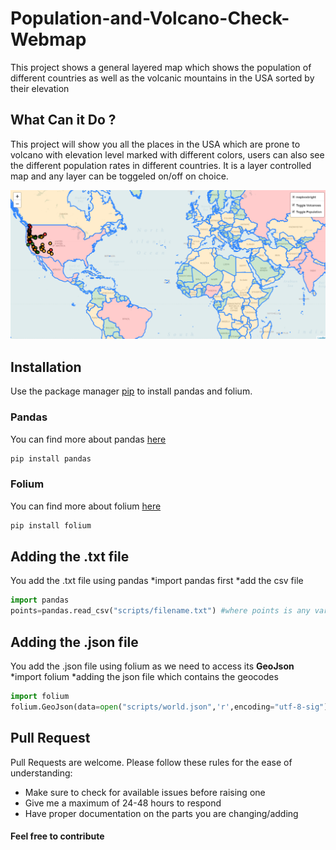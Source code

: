 # Population-and-Volcano-Check-Webmap
This project shows a general layered map which shows the population of different countries as well as the volcanic mountains in the USA sorted by their elevation
## What Can it Do ?
This project will show you all the places in the USA which are prone to volcano with elevation level marked with different colors, users can also see the different population rates in different countries.
It is a layer controlled map and any layer can be toggeled on/off on choice.

![Layered Map](img/geoc.png)

## Installation
Use the package manager [pip](https://pip.pypa.io/en/stable/) to install pandas and folium.
### Pandas
You can find more about pandas [here](https://pandas.pydata.org/)
```bash
pip install pandas
```
### Folium 
You can find more about folium [here](https://python-visualization.github.io/folium/)
```bash
pip install folium
```
## Adding the .txt file
You add the .txt file using pandas
*import pandas first
*add the csv file
```python
import pandas
points=pandas.read_csv("scripts/filename.txt") #where points is any variable name
```
## Adding the .json file
You add the .json file using folium as we need to access its **GeoJson**
*import folium
*adding the json file which contains the geocodes
```python
import folium
folium.GeoJson(data=open("scripts/world.json",'r',encoding="utf-8-sig").read()
```
## Pull Request

Pull Requests are welcome. Please follow these rules for the ease of understanding:
* Make sure to check for available issues before raising one
* Give me a maximum of 24-48 hours to respond
* Have proper documentation on the parts you are changing/adding

#### Feel free to contribute
